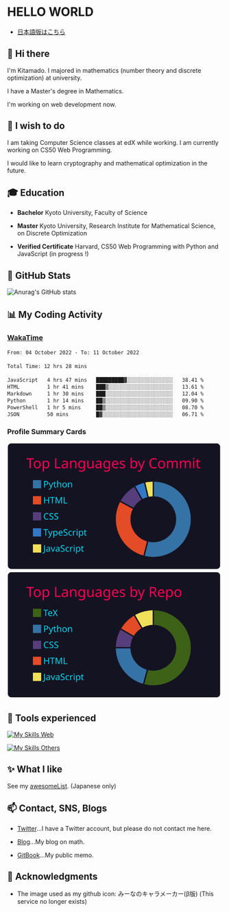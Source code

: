 # HELLO WORLD

* [日本語版はこちら](./README.ja.md)

## 👋 Hi there

I'm Kitamado. I majored in mathematics (number theory and discrete optimization) at university.

I have a Master's degree in Mathematics.

I'm working on web development now.

## 🌱 I wish to do

I am taking Computer Science classes at edX while working. I am currently working on CS50 Web Programming.

I would like to learn cryptography and mathematical optimization in the future.

## 🎓 Education

* **Bachelor** Kyoto University, Faculty of Science

* **Master** Kyoto University, Research Institute for Mathematical Science, on Discrete Optimization

* **Verified Certificate** Harvard, CS50 Web Programming with Python and JavaScript (in progress !)

## 🔭 GitHub Stats

![Anurag's GitHub stats](https://github-readme-stats.vercel.app/api?username=Seasawher&count_private=true&theme=github_dark&show_icons=true)

## :bar_chart: My Coding Activity

### [WakaTime](https://wakatime.com/)

<!--START_SECTION:waka-->

```text
From: 04 October 2022 - To: 11 October 2022

Total Time: 12 hrs 28 mins

JavaScript   4 hrs 47 mins   █████████▓░░░░░░░░░░░░░░░   38.41 %
HTML         1 hr 41 mins    ███▒░░░░░░░░░░░░░░░░░░░░░   13.61 %
Markdown     1 hr 30 mins    ███░░░░░░░░░░░░░░░░░░░░░░   12.04 %
Python       1 hr 14 mins    ██▒░░░░░░░░░░░░░░░░░░░░░░   09.90 %
PowerShell   1 hr 5 mins     ██▒░░░░░░░░░░░░░░░░░░░░░░   08.70 %
JSON         50 mins         █▓░░░░░░░░░░░░░░░░░░░░░░░   06.71 %
```

<!--END_SECTION:waka-->

### Profile Summary Cards

[![profile summary card, most commit language](profile-summary-card-output/2077/2-most-commit-language.svg)](https://github.com/vn7n24fzkq/github-profile-summary-cards) [![profile summary card, repos per language](profile-summary-card-output/2077/1-repos-per-language.svg)](https://github.com/vn7n24fzkq/github-profile-summary-cards)

## 🧰 Tools experienced

[![My Skills Web](https://skillicons.dev/icons?i=bootstrap,jquery,laravel,django&theme=dark)](https://skillicons.dev)

[![My Skills Others](https://skillicons.dev/icons?i=mysql,sqlite,git,docker,vscode&theme=dark)](https://skillicons.dev)

## :sparkles: What I like

See my [awesomeList](./awesomeList.md). (Japanese only)

## 📫 Contact, SNS, Blogs

* [Twitter](https://twitter.com/seasawher)...I have a Twitter account, but please do not contact me here.

* [Blog](https://seasawher.hatenablog.com/)...My blog on math.

* [GitBook](https://kitamado.gitbook.io/diary/)...My public memo.

## :bow: Acknowledgments

* The image used as my github icon: みーなのキャラメーカー(β版) (This service no longer exists)
